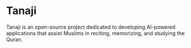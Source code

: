 # Tanaji
Tanaji is an open-source project dedicated to developing AI-powered applications that assist Muslims in reciting, memorizing, and studying the Quran. 
